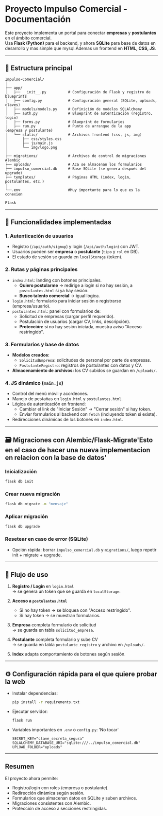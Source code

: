 
# Proyecto Impulso Comercial - Documentación

Este proyecto implementa un portal para conectar **empresas** y **postulantes** en el ámbito comercial.  
Usa **Flask (Python)** para el backend, y ahora **SQLite** para base de datos en desarrollo y mas simple que mysql.Ademas un frontend en **HTML, CSS, JS**.

---

## 📂 Estructura principal

```
Impulso-Comercial/
│
├── app/
│   ├── __init__.py          # Configuración de Flask y registro de blueprints
│   ├── config.py            # Configuración general (SQLite, uploads, claves)
│   ├── models/models.py     # Definición de modelos SQLAlchemy
│   ├── auth.py              # Blueprint de autenticación (registro, login)
│   ├── forms.py             # Blueprint de formularios 
|   ├── run.py               # Punto de arranque de la app 
(empresa y postulante)
│   └── static/              # Archivos frontend (css, js, img)
│       ├── css/styles.css
│       ├── js/main.js
│       └── img/logo.png
│
├── migrations/              # Archivos de control de migraciones Alembic
├── uploads/                 # Aca se almacenan los formularios
├── impulso_comercial.db     # Base SQLite (se genera después del upgrade)
├── templates/               # Páginas HTML (index, login, postulantes, etc.)
│
└──.env                      #Muy importante para lo que es la conexion
              
Flask
```

---

## 🔑 Funcionalidades implementadas

### 1. Autenticación de usuarios
- Registro (`/api/auth/signup`) y login (`/api/auth/login`) con JWT.
- Usuarios pueden ser **empresa** o **postulante** (`tipo` y `rol` en DB).
- El estado de sesión se guarda en `localStorage` (token).

### 2. Rutas y páginas principales
- `index.html`: landing con botones principales.
  - **Quiero postularme** → redirige a login si no hay sesión, a `postulantes.html` si ya hay sesión.
  - **Busco talento comercial** → igual lógica.
- `login.html`: formulario para iniciar sesión o registrarse (empresa/usuario).
- `postulantes.html`: panel con formularios de:
  - Solicitud de empresas (cargar perfil requerido).
  - Postulación de usuarios (cargar CV, links, descripción).
  - **Protección:** si no hay sesión iniciada, muestra aviso "Acceso restringido".

### 3. Formularios y base de datos
- **Modelos creados:**
  - `SolicitudEmpresa`: solicitudes de personal por parte de empresas.
  - `PostulanteRegistro`: registros de postulantes con datos y CV.
- **Almacenamiento de archivos:** los CV subidos se guardan en `/uploads/`.

### 4. JS dinámico (`main.js`)
- Control del menú móvil y acordeones.
- Manejo de pestañas en `login.html` y `postulantes.html`.
- Lógica de autenticación en frontend:
  - Cambiar el link de "Iniciar Sesión" → "Cerrar sesión" si hay token.
  - Enviar formularios al backend con `fetch` (incluyendo token si existe).
- Redirecciones dinámicas de los botones en `index.html`.

---

## 🗃️ Migraciones con  Alembic/Flask-Migrate'Esto en el caso de hacer una nueva implementacion en relacion con la base de datos'

### Inicialización
```bash
flask db init
```

### Crear nueva migración
```bash
flask db migrate -m "mensaje"
```

### Aplicar migración
```bash
flask db upgrade
```

### Resetear en caso de error (SQLite)
- Opción rápida: borrar `impulso_comercial.db` y `migrations/`, luego repetir init + migrate + upgrade.

---

## 🚀 Flujo de uso

1. **Registro / Login** en `login.html`  
   → se genera un token que se guarda en `localStorage`.

2. **Acceso a `postulantes.html`**  
   - Si no hay token → se bloquea con "Acceso restringido".  
   - Si hay token → se muestran formularios.

3. **Empresa** completa formulario de solicitud  
   → se guarda en tabla `solicitud_empresa`.

4. **Postulante** completa formulario y sube CV  
   → se guarda en tabla `postulante_registro` y archivo en `/uploads/`.

5. **Index** adapta comportamiento de botones según sesión.

---

## ⚙️ Configuración rápida para el que quiere probar la web

- Instalar dependencias:
  ```bash
  pip install -r requirements.txt
  ```

- Ejecutar servidor:
  ```bash
  flask run
  ```

- Variables importantes en `.env` o `config.py`: 'No tocar'
  ```env
  SECRET_KEY="clave_secreta_segura"
  SQLALCHEMY_DATABASE_URI="sqlite:///../impulso_comercial.db"
  UPLOAD_FOLDER="uploads"
  ```

---

##  Resumen

El proyecto ahora permite:
- Registro/login con roles (empresa o postulante).
- Redirección dinámica según sesión.
- Formularios que almacenan datos en SQLite y suben archivos.
- Migraciones consistentes con Alembic.
- Protección de acceso a secciones restringidas.
